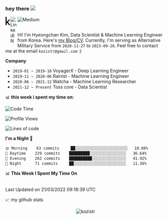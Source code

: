 ### hey there <img src="https://media.giphy.com/media/hvRJCLFzcasrR4ia7z/giphy.gif" width="25px">

<div class="icons">
  <a href="https://kaggle.com/kozistr">
    <img align="left" alt="Kaggle" width="16px" src="assets/kaggle-brands.svg" />
  </a>
  <a href="https://www.linkedin.com/in/kozistr/">
    <img align="left" alt="LinkedIN" width="22px" src="https://raw.githubusercontent.com/peterthehan/peterthehan/master/assets/linkedin.svg" />
  </a>
  <a href="https://medium.com/@kozistr">
    <img align="left" alt="Medium" width="80" src="https://github.com/melanieshi0120/melanieshi0120/blob/master/medium.ico" />
  </a>
  <br />
</div>

<br />

Hi! I'm Hyeongchan Kim, Data Scientist & Machine Learning Engineer from Korea. Here's [my Blog/CV](http://kozistr.tech/about). 
Currently, I'm serving as Alternative Military Service from `2020-11-27` to `2023-09-26`. Feel free to contact me at the email `kozistr@gmail.com` :)

**Company**

* `2019-01 ~ 2019-10` VoyagerX - Deep Learning Engineer
* `2019-11 ~ 2020-06` Rainist - Machine Learning Engineer
* `2020-06 ~ 2021-12` Watcha - Machine Learning Researcher
* `2021-12 ~ Present` Toss core - Data Scientist

📊 **this week i spent my time on:**
<!--START_SECTION:waka-->
![Code Time](http://img.shields.io/badge/Code%20Time-208%20hrs%2030%20mins-blue)

![Profile Views](http://img.shields.io/badge/Profile%20Views-4-blue)

![Lines of code](https://img.shields.io/badge/From%20Hello%20World%20I%27ve%20Written-787%20Thousand%20lines%20of%20code-blue)

**I'm a Night 🦉** 

```text
🌞 Morning    63 commits     ██░░░░░░░░░░░░░░░░░░░░░░░   10.08% 
🌆 Daytime    229 commits    █████████░░░░░░░░░░░░░░░░   36.64% 
🌃 Evening    262 commits    ██████████░░░░░░░░░░░░░░░   41.92% 
🌙 Night      71 commits     ██░░░░░░░░░░░░░░░░░░░░░░░   11.36%

```


📊 **This Week I Spent My Time On** 

```text
```


 Last Updated on 21/03/2022 09:18:39 UTC
<!--END_SECTION:waka-->

📈 my github stats

<p align="center"> <img src="https://github-readme-stats.vercel.app/api?username=kozistr&show_icons=true&theme=gotham" alt="kozistr" />
